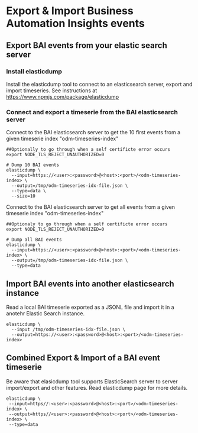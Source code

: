 # Export & Import Business Automation Insights events 

## Export BAI events from your elastic search server

### Install elasticdump
Install the elasticdump tool to connect to an elasticsearch server, export and import timeseries.
See instructions at https://www.npmjs.com/package/elasticdump

### Connect and export a timeserie from the BAI elasticsearch server

Connect to the BAI elasticsearch server to get the 10 first events from a given timeserie index "odm-timeseries-index"

```shell
##Optionally to go through when a self certificte error occurs
export NODE_TLS_REJECT_UNAUTHORIZED=0

# Dump 10 BAI events
elasticdump \
  --input=https://<user>:<password>@<host>:<port>/<odm-timeseries-index> \
  --output=/tmp/odm-timeseries-idx-file.json \
  --type=data \
  --size=10
```

Connect to the BAI elasticsearch server to get all events from a given timeserie index "odm-timeseries-index"

```shell
##Optionaly to go through when a self certificte error occurs
export NODE_TLS_REJECT_UNAUTHORIZED=0

# Dump all BAI events
elasticdump \
  --input=https://<user>:<password>@>host>:<port>/<odm-timeseries-index> \
  --output=/tmp/odm-timeseries-idx-file.json \
  --type=data
```

## Import BAI events into another elasticsearch instance

Read a local BAI timeserie exported as a JSONL file and import it in a anotehr Elastic Search instance.
```shell
elasticdump \
  --input /tmp/odm-timeseries-idx-file.json \
  --output=https://<user>:<password>@<host>:<port>/<odm-timeseries-index>
 ```
 
 ## Combined Export & Import of a BAI event timeserie
 Be aware that elasicdump tool supports ElasticSearch server to server import/export and other features.
 Read elasticdump page for more details.
 ```shell
 elasticdump \
  --input=https//:<user>:<password>@<host>:<port>/<odm-timeseries-index> \
  --output=https//<user>:<password>@<host>:<port>/<odm-timeseries-index> \
  --type=data
```
